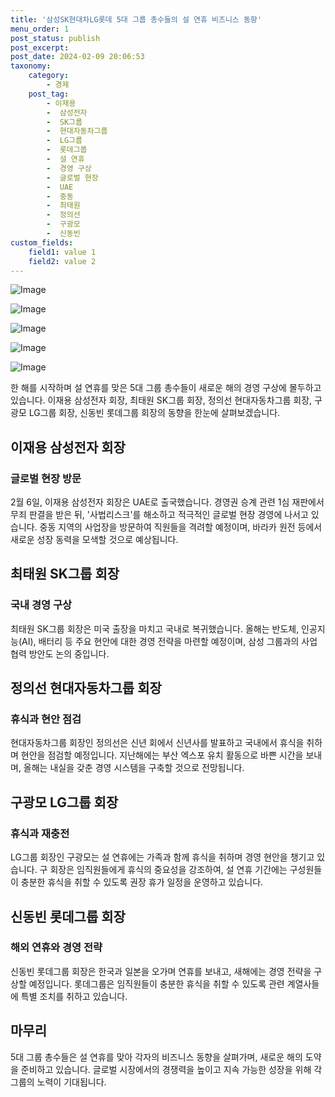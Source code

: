 ```yaml
---
title: '삼성SK현대차LG롯데 5대 그룹 총수들의 설 연휴 비즈니스 동향'
menu_order: 1
post_status: publish
post_excerpt: 
post_date: 2024-02-09 20:06:53
taxonomy:
    category:
        - 경제
    post_tag:
        - 이재용
        -  삼성전자
        -  SK그룹
        -  현대자동차그룹
        -  LG그룹
        -  롯데그룹
        -  설 연휴
        -  경영 구상
        -  글로벌 현장
        -  UAE
        -  중동
        -  최태원
        -  정의선
        -  구광모
        -  신동빈
custom_fields:
    field1: value 1
    field2: value 2
---
```


![Image](https://imgnews.pstatic.net/image/050/2024/02/09/0000071693_001_20240209060501270.jpg?type=w647)

![Image](https://imgnews.pstatic.net/image/050/2024/02/09/0000071693_002_20240209060501298.jpg?type=w647)

![Image](https://imgnews.pstatic.net/image/050/2024/02/09/0000071693_003_20240209060501359.jpg?type=w647)

![Image](https://imgnews.pstatic.net/image/050/2024/02/09/0000071693_004_20240209060501395.jpg?type=w647)

![Image](https://imgnews.pstatic.net/image/050/2024/02/09/0000071693_005_20240209060501429.jpg?type=w647)

한 해를 시작하며 설 연휴를 맞은 5대 그룹 총수들이 새로운 해의 경영 구상에 몰두하고 있습니다. 이재용 삼성전자 회장, 최태원 SK그룹 회장, 정의선 현대자동차그룹 회장, 구광모 LG그룹 회장, 신동빈 롯데그룹 회장의 동향을 한눈에 살펴보겠습니다.
## 이재용 삼성전자 회장
### 글로벌 현장 방문
2월 6일, 이재용 삼성전자 회장은 UAE로 출국했습니다. 경영권 승계 관련 1심 재판에서 무죄 판결을 받은 뒤, '사법리스크'를 해소하고 적극적인 글로벌 현장 경영에 나서고 있습니다. 중동 지역의 사업장을 방문하여 직원들을 격려할 예정이며, 바라카 원전 등에서 새로운 성장 동력을 모색할 것으로 예상됩니다.
## 최태원 SK그룹 회장
### 국내 경영 구상
최태원 SK그룹 회장은 미국 출장을 마치고 국내로 복귀했습니다. 올해는 반도체, 인공지능(AI), 배터리 등 주요 현안에 대한 경영 전략을 마련할 예정이며, 삼성 그룹과의 사업 협력 방안도 논의 중입니다.
## 정의선 현대자동차그룹 회장
### 휴식과 현안 점검
현대자동차그룹 회장인 정의선은 신년 회에서 신년사를 발표하고 국내에서 휴식을 취하며 현안을 점검할 예정입니다. 지난해에는 부산 엑스포 유치 활동으로 바쁜 시간을 보내며, 올해는 내실을 갖춘 경영 시스템을 구축할 것으로 전망됩니다.
## 구광모 LG그룹 회장
### 휴식과 재충전
LG그룹 회장인 구광모는 설 연휴에는 가족과 함께 휴식을 취하며 경영 현안을 챙기고 있습니다. 구 회장은 임직원들에게 휴식의 중요성을 강조하여, 설 연휴 기간에는 구성원들이 충분한 휴식을 취할 수 있도록 권장 휴가 일정을 운영하고 있습니다.
## 신동빈 롯데그룹 회장
### 해외 연휴와 경영 전략
신동빈 롯데그룹 회장은 한국과 일본을 오가며 연휴를 보내고, 새해에는 경영 전략을 구상할 예정입니다. 롯데그룹은 임직원들이 충분한 휴식을 취할 수 있도록 관련 계열사들에 특별 조치를 취하고 있습니다.
## 마무리
5대 그룹 총수들은 설 연휴를 맞아 각자의 비즈니스 동향을 살펴가며, 새로운 해의 도약을 준비하고 있습니다. 글로벌 시장에서의 경쟁력을 높이고 지속 가능한 성장을 위해 각 그룹의 노력이 기대됩니다. 
